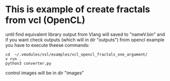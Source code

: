# This is example of create fractals from vcl (OpenCL)
until find equivalent library output from Vlang will saved to "nameV.bin" 
and if you want check outputs (which will in dir "outputs") from opencl example you have to execute theese commands:
```
cd  ~/.vmodules/vsl/examples/vcl_opencl_fractals_one_argument/
v run .
python3 converter.py
```
control images will be in dir "images"
